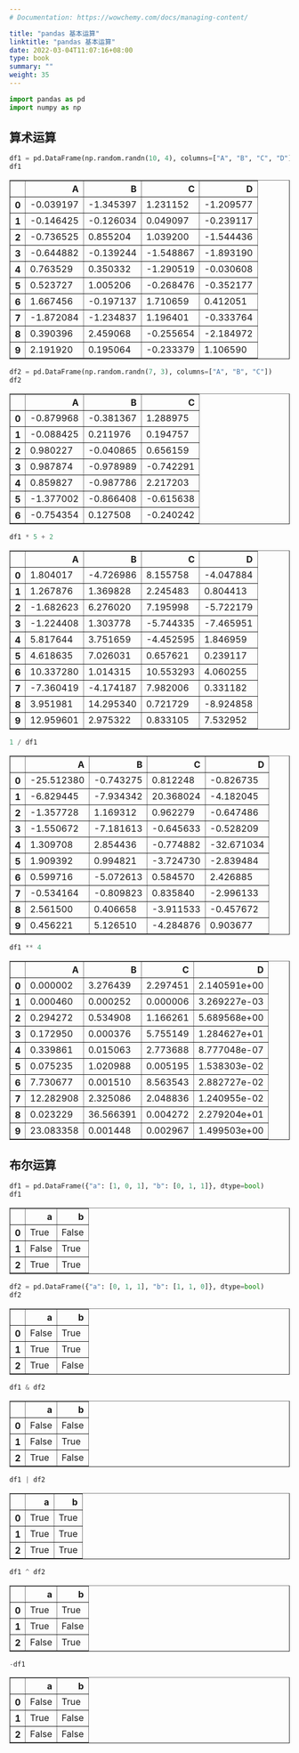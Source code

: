 ```yaml
---
# Documentation: https://wowchemy.com/docs/managing-content/

title: "pandas 基本运算"
linktitle: "pandas 基本运算"
date: 2022-03-04T11:07:16+08:00
type: book
summary: ""
weight: 35
---
```


<!--more-->


```python
import pandas as pd
import numpy as np
```

## 算术运算


```python
df1 = pd.DataFrame(np.random.randn(10, 4), columns=["A", "B", "C", "D"])
df1
```




<div>
<style scoped>
    .dataframe tbody tr th:only-of-type {
        vertical-align: middle;
    }

    .dataframe tbody tr th {
        vertical-align: top;
    }
    
    .dataframe thead th {
        text-align: right;
    }
</style>
<table border="1" class="dataframe">
  <thead>
    <tr style="text-align: right;">
      <th></th>
      <th>A</th>
      <th>B</th>
      <th>C</th>
      <th>D</th>
    </tr>
  </thead>
  <tbody>
    <tr>
      <th>0</th>
      <td>-0.039197</td>
      <td>-1.345397</td>
      <td>1.231152</td>
      <td>-1.209577</td>
    </tr>
    <tr>
      <th>1</th>
      <td>-0.146425</td>
      <td>-0.126034</td>
      <td>0.049097</td>
      <td>-0.239117</td>
    </tr>
    <tr>
      <th>2</th>
      <td>-0.736525</td>
      <td>0.855204</td>
      <td>1.039200</td>
      <td>-1.544436</td>
    </tr>
    <tr>
      <th>3</th>
      <td>-0.644882</td>
      <td>-0.139244</td>
      <td>-1.548867</td>
      <td>-1.893190</td>
    </tr>
    <tr>
      <th>4</th>
      <td>0.763529</td>
      <td>0.350332</td>
      <td>-1.290519</td>
      <td>-0.030608</td>
    </tr>
    <tr>
      <th>5</th>
      <td>0.523727</td>
      <td>1.005206</td>
      <td>-0.268476</td>
      <td>-0.352177</td>
    </tr>
    <tr>
      <th>6</th>
      <td>1.667456</td>
      <td>-0.197137</td>
      <td>1.710659</td>
      <td>0.412051</td>
    </tr>
    <tr>
      <th>7</th>
      <td>-1.872084</td>
      <td>-1.234837</td>
      <td>1.196401</td>
      <td>-0.333764</td>
    </tr>
    <tr>
      <th>8</th>
      <td>0.390396</td>
      <td>2.459068</td>
      <td>-0.255654</td>
      <td>-2.184972</td>
    </tr>
    <tr>
      <th>9</th>
      <td>2.191920</td>
      <td>0.195064</td>
      <td>-0.233379</td>
      <td>1.106590</td>
    </tr>
  </tbody>
</table>
</div>




```python
df2 = pd.DataFrame(np.random.randn(7, 3), columns=["A", "B", "C"])
df2
```




<div>
<style scoped>
    .dataframe tbody tr th:only-of-type {
        vertical-align: middle;
    }

    .dataframe tbody tr th {
        vertical-align: top;
    }
    
    .dataframe thead th {
        text-align: right;
    }
</style>
<table border="1" class="dataframe">
  <thead>
    <tr style="text-align: right;">
      <th></th>
      <th>A</th>
      <th>B</th>
      <th>C</th>
    </tr>
  </thead>
  <tbody>
    <tr>
      <th>0</th>
      <td>-0.879968</td>
      <td>-0.381367</td>
      <td>1.288975</td>
    </tr>
    <tr>
      <th>1</th>
      <td>-0.088425</td>
      <td>0.211976</td>
      <td>0.194757</td>
    </tr>
    <tr>
      <th>2</th>
      <td>0.980227</td>
      <td>-0.040865</td>
      <td>0.656159</td>
    </tr>
    <tr>
      <th>3</th>
      <td>0.987874</td>
      <td>-0.978989</td>
      <td>-0.742291</td>
    </tr>
    <tr>
      <th>4</th>
      <td>0.859827</td>
      <td>-0.987786</td>
      <td>2.217203</td>
    </tr>
    <tr>
      <th>5</th>
      <td>-1.377002</td>
      <td>-0.866408</td>
      <td>-0.615638</td>
    </tr>
    <tr>
      <th>6</th>
      <td>-0.754354</td>
      <td>0.127508</td>
      <td>-0.240242</td>
    </tr>
  </tbody>
</table>
</div>




```python
df1 * 5 + 2
```




<div>
<style scoped>
    .dataframe tbody tr th:only-of-type {
        vertical-align: middle;
    }

    .dataframe tbody tr th {
        vertical-align: top;
    }
    
    .dataframe thead th {
        text-align: right;
    }
</style>
<table border="1" class="dataframe">
  <thead>
    <tr style="text-align: right;">
      <th></th>
      <th>A</th>
      <th>B</th>
      <th>C</th>
      <th>D</th>
    </tr>
  </thead>
  <tbody>
    <tr>
      <th>0</th>
      <td>1.804017</td>
      <td>-4.726986</td>
      <td>8.155758</td>
      <td>-4.047884</td>
    </tr>
    <tr>
      <th>1</th>
      <td>1.267876</td>
      <td>1.369828</td>
      <td>2.245483</td>
      <td>0.804413</td>
    </tr>
    <tr>
      <th>2</th>
      <td>-1.682623</td>
      <td>6.276020</td>
      <td>7.195998</td>
      <td>-5.722179</td>
    </tr>
    <tr>
      <th>3</th>
      <td>-1.224408</td>
      <td>1.303778</td>
      <td>-5.744335</td>
      <td>-7.465951</td>
    </tr>
    <tr>
      <th>4</th>
      <td>5.817644</td>
      <td>3.751659</td>
      <td>-4.452595</td>
      <td>1.846959</td>
    </tr>
    <tr>
      <th>5</th>
      <td>4.618635</td>
      <td>7.026031</td>
      <td>0.657621</td>
      <td>0.239117</td>
    </tr>
    <tr>
      <th>6</th>
      <td>10.337280</td>
      <td>1.014315</td>
      <td>10.553293</td>
      <td>4.060255</td>
    </tr>
    <tr>
      <th>7</th>
      <td>-7.360419</td>
      <td>-4.174187</td>
      <td>7.982006</td>
      <td>0.331182</td>
    </tr>
    <tr>
      <th>8</th>
      <td>3.951981</td>
      <td>14.295340</td>
      <td>0.721729</td>
      <td>-8.924858</td>
    </tr>
    <tr>
      <th>9</th>
      <td>12.959601</td>
      <td>2.975322</td>
      <td>0.833105</td>
      <td>7.532952</td>
    </tr>
  </tbody>
</table>
</div>




```python
1 / df1
```




<div>
<style scoped>
    .dataframe tbody tr th:only-of-type {
        vertical-align: middle;
    }

    .dataframe tbody tr th {
        vertical-align: top;
    }
    
    .dataframe thead th {
        text-align: right;
    }
</style>
<table border="1" class="dataframe">
  <thead>
    <tr style="text-align: right;">
      <th></th>
      <th>A</th>
      <th>B</th>
      <th>C</th>
      <th>D</th>
    </tr>
  </thead>
  <tbody>
    <tr>
      <th>0</th>
      <td>-25.512380</td>
      <td>-0.743275</td>
      <td>0.812248</td>
      <td>-0.826735</td>
    </tr>
    <tr>
      <th>1</th>
      <td>-6.829445</td>
      <td>-7.934342</td>
      <td>20.368024</td>
      <td>-4.182045</td>
    </tr>
    <tr>
      <th>2</th>
      <td>-1.357728</td>
      <td>1.169312</td>
      <td>0.962279</td>
      <td>-0.647486</td>
    </tr>
    <tr>
      <th>3</th>
      <td>-1.550672</td>
      <td>-7.181613</td>
      <td>-0.645633</td>
      <td>-0.528209</td>
    </tr>
    <tr>
      <th>4</th>
      <td>1.309708</td>
      <td>2.854436</td>
      <td>-0.774882</td>
      <td>-32.671034</td>
    </tr>
    <tr>
      <th>5</th>
      <td>1.909392</td>
      <td>0.994821</td>
      <td>-3.724730</td>
      <td>-2.839484</td>
    </tr>
    <tr>
      <th>6</th>
      <td>0.599716</td>
      <td>-5.072613</td>
      <td>0.584570</td>
      <td>2.426885</td>
    </tr>
    <tr>
      <th>7</th>
      <td>-0.534164</td>
      <td>-0.809823</td>
      <td>0.835840</td>
      <td>-2.996133</td>
    </tr>
    <tr>
      <th>8</th>
      <td>2.561500</td>
      <td>0.406658</td>
      <td>-3.911533</td>
      <td>-0.457672</td>
    </tr>
    <tr>
      <th>9</th>
      <td>0.456221</td>
      <td>5.126510</td>
      <td>-4.284876</td>
      <td>0.903677</td>
    </tr>
  </tbody>
</table>
</div>




```python
df1 ** 4
```




<div>
<style scoped>
    .dataframe tbody tr th:only-of-type {
        vertical-align: middle;
    }

    .dataframe tbody tr th {
        vertical-align: top;
    }
    
    .dataframe thead th {
        text-align: right;
    }
</style>
<table border="1" class="dataframe">
  <thead>
    <tr style="text-align: right;">
      <th></th>
      <th>A</th>
      <th>B</th>
      <th>C</th>
      <th>D</th>
    </tr>
  </thead>
  <tbody>
    <tr>
      <th>0</th>
      <td>0.000002</td>
      <td>3.276439</td>
      <td>2.297451</td>
      <td>2.140591e+00</td>
    </tr>
    <tr>
      <th>1</th>
      <td>0.000460</td>
      <td>0.000252</td>
      <td>0.000006</td>
      <td>3.269227e-03</td>
    </tr>
    <tr>
      <th>2</th>
      <td>0.294272</td>
      <td>0.534908</td>
      <td>1.166261</td>
      <td>5.689568e+00</td>
    </tr>
    <tr>
      <th>3</th>
      <td>0.172950</td>
      <td>0.000376</td>
      <td>5.755149</td>
      <td>1.284627e+01</td>
    </tr>
    <tr>
      <th>4</th>
      <td>0.339861</td>
      <td>0.015063</td>
      <td>2.773688</td>
      <td>8.777048e-07</td>
    </tr>
    <tr>
      <th>5</th>
      <td>0.075235</td>
      <td>1.020988</td>
      <td>0.005195</td>
      <td>1.538303e-02</td>
    </tr>
    <tr>
      <th>6</th>
      <td>7.730677</td>
      <td>0.001510</td>
      <td>8.563543</td>
      <td>2.882727e-02</td>
    </tr>
    <tr>
      <th>7</th>
      <td>12.282908</td>
      <td>2.325086</td>
      <td>2.048836</td>
      <td>1.240955e-02</td>
    </tr>
    <tr>
      <th>8</th>
      <td>0.023229</td>
      <td>36.566391</td>
      <td>0.004272</td>
      <td>2.279204e+01</td>
    </tr>
    <tr>
      <th>9</th>
      <td>23.083358</td>
      <td>0.001448</td>
      <td>0.002967</td>
      <td>1.499503e+00</td>
    </tr>
  </tbody>
</table>
</div>



## 布尔运算


```python
df1 = pd.DataFrame({"a": [1, 0, 1], "b": [0, 1, 1]}, dtype=bool)
df1
```




<div>
<style scoped>
    .dataframe tbody tr th:only-of-type {
        vertical-align: middle;
    }

    .dataframe tbody tr th {
        vertical-align: top;
    }
    
    .dataframe thead th {
        text-align: right;
    }
</style>
<table border="1" class="dataframe">
  <thead>
    <tr style="text-align: right;">
      <th></th>
      <th>a</th>
      <th>b</th>
    </tr>
  </thead>
  <tbody>
    <tr>
      <th>0</th>
      <td>True</td>
      <td>False</td>
    </tr>
    <tr>
      <th>1</th>
      <td>False</td>
      <td>True</td>
    </tr>
    <tr>
      <th>2</th>
      <td>True</td>
      <td>True</td>
    </tr>
  </tbody>
</table>
</div>




```python
df2 = pd.DataFrame({"a": [0, 1, 1], "b": [1, 1, 0]}, dtype=bool)
df2
```




<div>
<style scoped>
    .dataframe tbody tr th:only-of-type {
        vertical-align: middle;
    }

    .dataframe tbody tr th {
        vertical-align: top;
    }
    
    .dataframe thead th {
        text-align: right;
    }
</style>
<table border="1" class="dataframe">
  <thead>
    <tr style="text-align: right;">
      <th></th>
      <th>a</th>
      <th>b</th>
    </tr>
  </thead>
  <tbody>
    <tr>
      <th>0</th>
      <td>False</td>
      <td>True</td>
    </tr>
    <tr>
      <th>1</th>
      <td>True</td>
      <td>True</td>
    </tr>
    <tr>
      <th>2</th>
      <td>True</td>
      <td>False</td>
    </tr>
  </tbody>
</table>
</div>




```python
df1 & df2
```




<div>
<style scoped>
    .dataframe tbody tr th:only-of-type {
        vertical-align: middle;
    }

    .dataframe tbody tr th {
        vertical-align: top;
    }
    
    .dataframe thead th {
        text-align: right;
    }
</style>
<table border="1" class="dataframe">
  <thead>
    <tr style="text-align: right;">
      <th></th>
      <th>a</th>
      <th>b</th>
    </tr>
  </thead>
  <tbody>
    <tr>
      <th>0</th>
      <td>False</td>
      <td>False</td>
    </tr>
    <tr>
      <th>1</th>
      <td>False</td>
      <td>True</td>
    </tr>
    <tr>
      <th>2</th>
      <td>True</td>
      <td>False</td>
    </tr>
  </tbody>
</table>
</div>




```python
df1 | df2
```




<div>
<style scoped>
    .dataframe tbody tr th:only-of-type {
        vertical-align: middle;
    }

    .dataframe tbody tr th {
        vertical-align: top;
    }
    
    .dataframe thead th {
        text-align: right;
    }
</style>
<table border="1" class="dataframe">
  <thead>
    <tr style="text-align: right;">
      <th></th>
      <th>a</th>
      <th>b</th>
    </tr>
  </thead>
  <tbody>
    <tr>
      <th>0</th>
      <td>True</td>
      <td>True</td>
    </tr>
    <tr>
      <th>1</th>
      <td>True</td>
      <td>True</td>
    </tr>
    <tr>
      <th>2</th>
      <td>True</td>
      <td>True</td>
    </tr>
  </tbody>
</table>
</div>




```python
df1 ^ df2
```




<div>
<style scoped>
    .dataframe tbody tr th:only-of-type {
        vertical-align: middle;
    }

    .dataframe tbody tr th {
        vertical-align: top;
    }
    
    .dataframe thead th {
        text-align: right;
    }
</style>
<table border="1" class="dataframe">
  <thead>
    <tr style="text-align: right;">
      <th></th>
      <th>a</th>
      <th>b</th>
    </tr>
  </thead>
  <tbody>
    <tr>
      <th>0</th>
      <td>True</td>
      <td>True</td>
    </tr>
    <tr>
      <th>1</th>
      <td>True</td>
      <td>False</td>
    </tr>
    <tr>
      <th>2</th>
      <td>False</td>
      <td>True</td>
    </tr>
  </tbody>
</table>
</div>




```python
-df1
```




<div>
<style scoped>
    .dataframe tbody tr th:only-of-type {
        vertical-align: middle;
    }

    .dataframe tbody tr th {
        vertical-align: top;
    }
    
    .dataframe thead th {
        text-align: right;
    }
</style>
<table border="1" class="dataframe">
  <thead>
    <tr style="text-align: right;">
      <th></th>
      <th>a</th>
      <th>b</th>
    </tr>
  </thead>
  <tbody>
    <tr>
      <th>0</th>
      <td>False</td>
      <td>True</td>
    </tr>
    <tr>
      <th>1</th>
      <td>True</td>
      <td>False</td>
    </tr>
    <tr>
      <th>2</th>
      <td>False</td>
      <td>False</td>
    </tr>
  </tbody>
</table>
</div>

